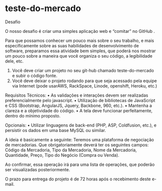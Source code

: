 # teste-do-mercado
Desafio

O nosso desafio é criar uma simples aplicação web e “comitar” no GitHub .

Para que possamos conhecer um pouco mais sobre o seu trabalho, e mais especificamente sobre as suas habilidades de desenvolvimento de software, preparamos essa atividade bem simples, que poderá nos mostrar um pouco sobre a maneira que você organiza o seu código, a legibilidade dele, etc.

1. Você deve criar um projeto no seu git-hub chamado teste-do-mercado e subir o código fonte.
2. Você deve deixar o projeto rodando para que seja acessado pela equipe via Internet (pode usarAWS, RackSpace, Linode, openshift, Heroku, etc.)

Requisitos Técnicos:
• As validações e interações devem ser realizadas preferencialmente pelo javascript.
• Utilização de bibliotecas de JavaScript e CSS (Bootstrap, AngularJS, Jquery, Backbone, 960, etc.).
• Mantenha a clareza e a objetividade do código.
• A tela deve funcionar perfeitamente, dentro do mínimo proposto.

Opcionais:
• Utilizar linguagens de back-end (PHP, ASP, Coldfusion, etc.), e persistir os dados em uma base MySQL ou similar.

A ideia é basicamente a seguinte:
Teremos uma plataforma de negociação de mercadorias. Que obrigatoriamente deverá ter os seguintes campos: Código da Mercadoria, Tipo da Mercadoria, Nome da Mercadoria, Quantidade, Preço, Tipo do Negócio (Compra ou Venda).

Ao confirmar, essa operação irá para uma lista de operações, que poderão ser visualizadas posteriormente.

O prazo para entrega do projeto é de 72 horas após o recebimento deste e-mail.
